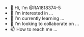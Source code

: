 - 👋 Hi, I’m @RA1818374-5
- 👀 I’m interested in ...
- 🌱 I’m currently learning ...
- 💞️ I’m looking to collaborate on ...
- 📫 How to reach me ...

<!---
Trabalho atividade 1 Disciplina Topicos Especiais Curso Superior em Sistmas para Intenet da Unicessumar.
Aluno José Carlos Batista
RA: 1818374-5
--->
